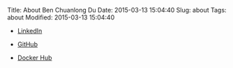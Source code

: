 Title: About Ben Chuanlong Du
Date: 2015-03-13 15:04:40
Slug: about
Tags: about
Modified: 2015-03-13 15:04:40

- [LinkedIn](https://www.linkedin.com/in/ben-chuanlong-du-1239b221/)

- [GitHub](https://github.com/legendu-net) 

- [Docker Hub](https://hub.docker.com/u/dclong)

